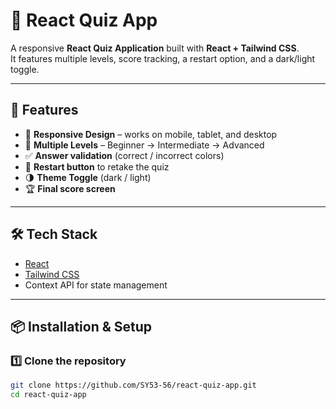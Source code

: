 # 🎯 React Quiz App

A responsive **React Quiz Application** built with **React + Tailwind CSS**.  
It features multiple levels, score tracking, a restart option, and a dark/light toggle.

---

## 🚀 Features

- 📱 **Responsive Design** – works on mobile, tablet, and desktop  
- 📝 **Multiple Levels** – Beginner → Intermediate → Advanced  
- ✅ **Answer validation** (correct / incorrect colors)  
- 🔄 **Restart button** to retake the quiz  
- 🌗 **Theme Toggle** (dark / light)  
- 🏆 **Final score screen**

---

## 🛠️ Tech Stack

- [React](https://reactjs.org/)  
- [Tailwind CSS](https://tailwindcss.com/)  
- Context API for state management

---

## 📦 Installation & Setup

### 1️⃣ Clone the repository

```bash
git clone https://github.com/SY53-56/react-quiz-app.git
cd react-quiz-app

